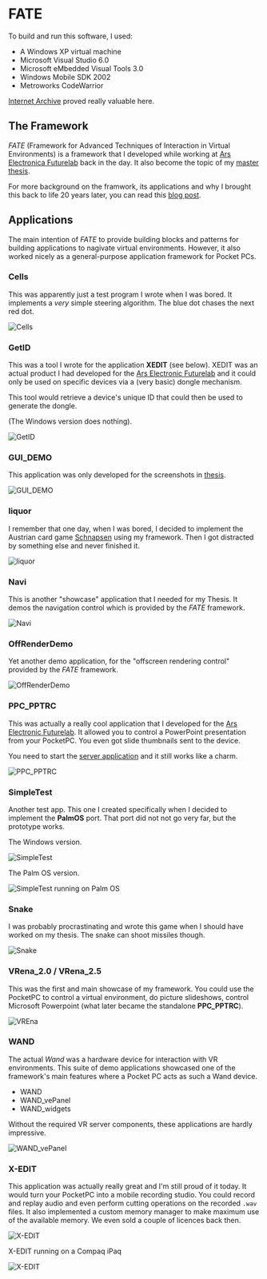 # FATE

To build and run this software, I used:

* A Windows XP virtual machine
* Microsoft Visual Studio 6.0
* Microsoft eMbedded Visual Tools 3.0
* Windows Mobile SDK 2002
* Metroworks CodeWarrior

[Internet Archive](https://archive.org) proved really valuable here.

## The Framework

*FATE* (Framework for Advanced Techniques of Interaction in Virtual Environments) is a framework that I developed while
working at [Ars Electronica Futurelab](https://ars.electronica.art/futurelab/) back in the day.
It also become the topic of my [master thesis](https://wolfgang-ziegler.com/repo/writing/thesis.pdf).

For more background on the framwork, its applications and why I brought this back to life 20 years later, you
can read this [blog post](https://ars.electronica.art/futurelab/de/).

## Applications

The main intention of *FATE* to provide building blocks and patterns for building applications to nagivate virtual environments.
However, it also worked nicely as a general-purpose application framework for Pocket PCs.

### Cells

This was apparently just a test program I wrote when I was bored.
It implements a *very* simple steering algorithm. The blue dot chases the next red dot.

![Cells](images/cells.png)

### GetID

This was a tool I wrote for the application **XEDIT** (see below). XEDIT was an actual
product I had developed for the [Ars Electronic Futurelab](https://ars.electronica.art/futurelab/) and
it could only be used on specific devices via a (very basic) dongle mechanism.

This tool would retrieve a device's unique ID that could then be used to generate the dongle.

(The Windows version does nothing).

![GetID](images/getid.png)

### GUI_DEMO

This application was only developed for the screenshots in [thesis](https://wolfgang-ziegler.com/repo/writing/thesis.pdf).

![GUI_DEMO](images/guidemo.png)

### liquor

I remember that one day, when I was bored, I decided to implement the Austrian card game [Schnapsen](https://en.wikipedia.org/wiki/Schnapsen)
using my framework. Then I got distracted by something else and never finished it.

![liquor](images/liquor.png)

### Navi

This is another "showcase" application that I needed for my Thesis.
It demos the navigation control which is provided by the *FATE* framework.

![Navi](images/navi.png)

### OffRenderDemo

Yet another demo application, for the "offscreen rendering control" provided by the *FATE* framework.

![OffRenderDemo](images/offrender.png)

### PPC_PPTRC

This was actually a really cool application that I developed for the [Ars Electronic Futurelab](https://ars.electronica.art/futurelab/).
It allowed you to control a PowerPoint presentation from your PocketPC. You even got slide thumbnails sent to the device.

You need to start the [server application](etc/PPTRCv2) and it still works like a charm.

![PPC_PPTRC](images/pptrc.png)

### SimpleTest

Another test app. This one I created specifically when I decided to implement the **PalmOS** port.
That port did not not go very far, but the prototype works.

The Windows version.

![SimpleTest](images/simpletest.png)

The Palm OS version.

![SimpleTest running on Palm OS](images/simpletest_palmos.jpg)

### Snake

I was probably procrastinating and wrote this game when I should have worked on my thesis.
The snake can shoot missiles though.

![Snake](images/snake.png)

### VRena_2.0 / VRena_2.5

This was the first and main showcase of my framework.
You could use the PocketPC to control a virtual environment, do picture slideshows, control Microsoft Powerpoint (what later became the standalone **PPC_PPTRC**).

![VREna](images/vrena.png)

### WAND

The actual *Wand* was a hardware device for interaction with VR environments.
This suite of demo applications showcased one of the framework's main features where a Pocket PC acts as such a Wand device.

* WAND
* WAND_vePanel
* WAND_widgets

Without the required VR server components, these applications are hardly impressive.

![WAND_vePanel](images/wand_vepanel.png)

### X-EDIT

This application was actually really great and I'm still proud of it today.
It would turn your PocketPC into a mobile recording studio. You could record and replay audio and even
perform cutting operations on the recorded `.wav` files.
It also implemented a custom memory manager to make maximum use of the available memory.
We even sold a couple of licences back then.

![X-EDIT](images/xedit.png)

X-EDIT running on a Compaq iPaq

![X-EDIT](images/xedit-ipaq.jpg)
